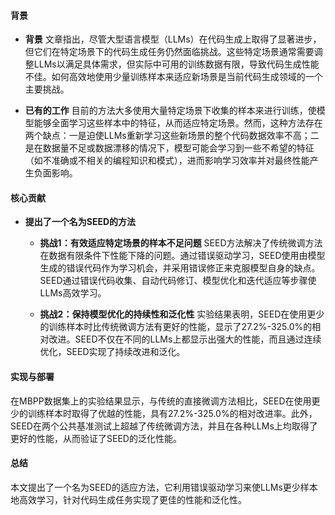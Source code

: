 #### 背景
- **背景**
    文章指出，尽管大型语言模型（LLMs）在代码生成上取得了显著进步，但它们在特定场景下的代码生成任务仍然面临挑战。这些特定场景通常需要调整LLMs以满足具体需求，但实际中可用的训练数据有限，导致代码生成性能不佳。如何高效地使用少量训练样本来适应新场景是当前代码生成领域的一个主要挑战。

- **已有的工作**
    目前的方法大多使用大量特定场景下收集的样本来进行训练，使模型能够全面学习这些样本中的特征，从而适应特定场景。然而，这种方法存在两个缺点：一是迫使LLMs重新学习这些新场景的整个代码数据效率不高；二是在数据量不足或数据漂移的情况下，模型可能会学习到一些不希望的特征（如不准确或不相关的编程知识和模式），进而影响学习效率并对最终性能产生负面影响。

#### 核心贡献
- **提出了一个名为SEED的方法**
    - **挑战1：有效适应特定场景的样本不足问题**
        SEED方法解决了传统微调方法在数据有限条件下性能下降的问题。通过错误驱动学习，SEED使用由模型生成的错误代码作为学习机会，并采用错误修正来克服模型自身的缺点。SEED通过错误代码收集、自动代码修订、模型优化和迭代适应等步骤使LLMs高效学习。

    - **挑战2：保持模型优化的持续性和泛化性**
        实验结果表明，SEED在使用更少的训练样本时比传统微调方法有更好的性能，显示了27.2%-325.0%的相对改进。SEED不仅在不同的LLMs上都显示出强大的性能，而且通过连续优化，SEED实现了持续改进和泛化。

#### 实现与部署
在MBPP数据集上的实验结果显示，与传统的直接微调方法相比，SEED在使用更少的训练样本时取得了优越的性能，具有27.2%-325.0%的相对改进率。此外，SEED在两个公共基准测试上超越了传统微调方法，并且在各种LLMs上均取得了更好的性能，从而验证了SEED的泛化性能。

#### 总结
本文提出了一个名为SEED的适应方法，它利用错误驱动学习来使LLMs更少样本地高效学习，针对代码生成任务实现了更佳的性能和泛化性。